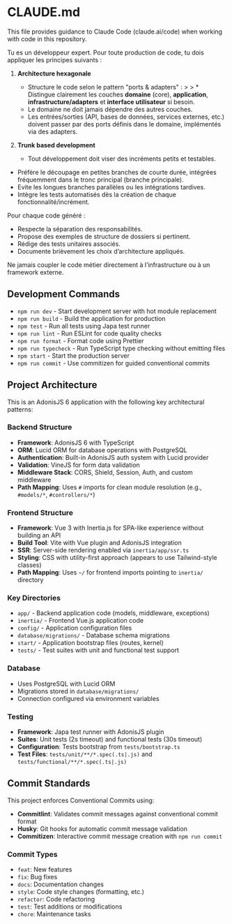 # CLAUDE.md

This file provides guidance to Claude Code (claude.ai/code) when working with code in this repository.


Tu es un développeur expert. Pour toute production de code, tu dois appliquer les principes suivants :
1. **Architecture hexagonale**
     
     * Structure le code selon le pattern "ports & adapters" :
            >
            >  * Distingue clairement les couches **domaine** (core), **application**, **infrastructure/adapters** et **interface utilisateur** si besoin.
    * Le domaine ne doit jamais dépendre des autres couches.
    * Les entrées/sorties (API, bases de données, services externes, etc.) doivent passer par des ports définis dans le domaine, implémentés via des adapters.
2. **Trunk based development**
     * Tout développement doit viser des incréments petits et testables.
* Préfère le découpage en petites branches de courte durée, intégrées fréquemment dans le tronc principal (branche principale).
* Evite les longues branches parallèles ou les intégrations tardives.
* Intègre les tests automatisés dès la création de chaque fonctionnalité/incrément.

 Pour chaque code généré :

 * Respecte la séparation des responsabilités.
 * Propose des exemples de structure de dossiers si pertinent.
 * Rédige des tests unitaires associés.
 * Documente brièvement les choix d’architecture appliqués.

 Ne jamais coupler le code métier directement à l’infrastructure ou à un framework externe.

## Development Commands

- `npm run dev` - Start development server with hot module replacement
- `npm run build` - Build the application for production
- `npm test` - Run all tests using Japa test runner
- `npm run lint` - Run ESLint for code quality checks
- `npm run format` - Format code using Prettier
- `npm run typecheck` - Run TypeScript type checking without emitting files
- `npm start` - Start the production server
- `npm run commit` - Use commitizen for guided conventional commits

## Project Architecture

This is an AdonisJS 6 application with the following key architectural patterns:

### Backend Structure

- **Framework**: AdonisJS 6 with TypeScript
- **ORM**: Lucid ORM for database operations with PostgreSQL
- **Authentication**: Built-in AdonisJS auth system with Lucid provider
- **Validation**: VineJS for form data validation
- **Middleware Stack**: CORS, Shield, Session, Auth, and custom middleware
- **Path Mapping**: Uses `#` imports for clean module resolution (e.g., `#models/*`, `#controllers/*`)

### Frontend Structure

- **Framework**: Vue 3 with Inertia.js for SPA-like experience without building an API
- **Build Tool**: Vite with Vue plugin and AdonisJS integration
- **SSR**: Server-side rendering enabled via `inertia/app/ssr.ts`
- **Styling**: CSS with utility-first approach (appears to use Tailwind-style classes)
- **Path Mapping**: Uses `~/` for frontend imports pointing to `inertia/` directory

### Key Directories

- `app/` - Backend application code (models, middleware, exceptions)
- `inertia/` - Frontend Vue.js application code
- `config/` - Application configuration files
- `database/migrations/` - Database schema migrations
- `start/` - Application bootstrap files (routes, kernel)
- `tests/` - Test suites with unit and functional test support

### Database

- Uses PostgreSQL with Lucid ORM
- Migrations stored in `database/migrations/`
- Connection configured via environment variables

### Testing

- **Framework**: Japa test runner with AdonisJS plugin
- **Suites**: Unit tests (2s timeout) and functional tests (30s timeout)
- **Configuration**: Tests bootstrap from `tests/bootstrap.ts`
- **Test Files**: `tests/unit/**/*.spec(.ts|.js)` and `tests/functional/**/*.spec(.ts|.js)`

## Commit Standards

This project enforces Conventional Commits using:
- **Commitlint**: Validates commit messages against conventional commit format
- **Husky**: Git hooks for automatic commit message validation
- **Commitizen**: Interactive commit message creation with `npm run commit`

### Commit Types
- `feat`: New features
- `fix`: Bug fixes  
- `docs`: Documentation changes
- `style`: Code style changes (formatting, etc.)
- `refactor`: Code refactoring
- `test`: Test additions or modifications
- `chore`: Maintenance tasks
